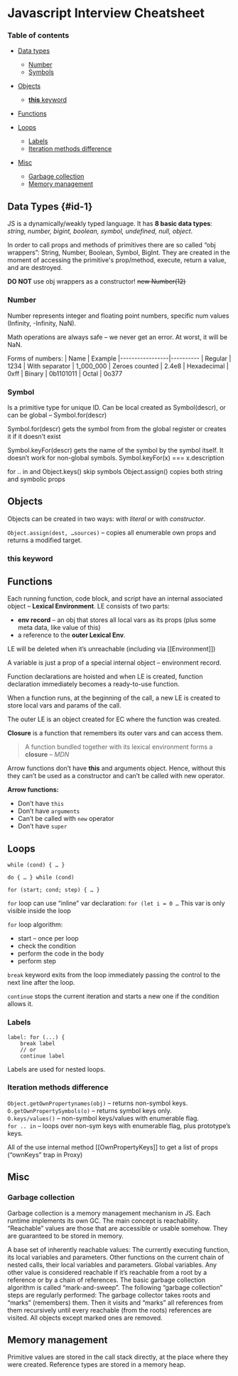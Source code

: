 # Javascript Interview Cheatsheet

### Table of contents

- [Data types](#id-1)
  - [Number](#number)
  - [Symbols](#symbol)
 
- [Objects](#objects)
	- [__this__ keyword](#this-keyword)

- [Functions](#functions)

- [Loops](#loops)
  - [Labels](#labels)
  - [Iteration methods difference](#iteration-methods-difference)

- [Misc](#misc)
	- [Garbage collection](#garbage-collection)
	- [Memory management](#memory-management)

## Data Types {#id-1}

JS is a dynamically/weakly typed language. It has __8 basic data types__: *string, number, bigint, boolean, symbol, undefined, null, object*.

In order to call props and methods of primitives there are so called “obj wrappers”: String, Number, Boolean, Symbol, BigInt. They are created in the moment of accessing the primitive's prop/method, execute, return a value, and are destroyed.

__DO NOT__ use obj wrappers as a constructor!	~~new Number(12)~~


### Number
Number represents integer and floating point numbers, specific num values (Infinity, -Infinity, NaN).

Math operations are always safe – we never get an error. At worst, it will be NaN.

Forms of numbers: 
| Name						| Example
|-----------------|----------
| Regular         | 1234
| With separator  | 1_000_000
| Zeroes counted	| 2.4e8
| Hexadecimal			| 0xff
| Binary					| 0b1101011
| Octal						| 0o377


### Symbol
Is a primitive type for unique ID. Can be local created as Symbol(descr), or can be global – Symbol.for(descr)

Symbol.for(descr) gets the symbol from from the global register or creates it if it doesn’t exist

Symbol.keyFor(descr) gets the name of the symbol by the symbol itself. It doesn’t work for non-global symbols. 
Symbol.keyFor(x) === x.description

for .. in and Object.keys() skip symbols
Object.assign() copies both string and symbolic props

## Objects
Objects can be created in two ways: with *literal* or with *constructor*.

`Object.assign(dest, …sources)` – copies all enumerable own props and returns a modified target.

### __this__ keyword

## Functions
Each running function, code block, and script have an internal associated object – __Lexical Environment__.
LE consists of two parts:
- __env record__ – an obj that stores all local vars as its props (plus some meta data, like value of this)
- a reference to the __outer Lexical Env__.

LE will be deleted when it’s unreachable (including via [[Environment]])

A variable is just a prop of a special internal object – environment record.

Function declarations are hoisted and when LE is created, function declaration immediately becomes a ready-to-use function.

When a function runs, at the beginning of the call, a new LE is created to store local vars and params of the call.

The outer LE is an object created for EC where the function was created.

__Closure__ is a function that remembers its outer vars and can access them.

> A function bundled together with its lexical environment forms a __closure__ – *MDN*

Arrow functions don’t have __this__ and arguments object. Hence, without this they can’t be used as a constructor and can’t be called with new operator.

__Arrow functions:__
- Don’t have `this`
- Don’t have `arguments`
- Can’t be called with `new` operator
- Don’t have `super`

## Loops
```
while (cond) { … }

do { … } while (cond)

for (start; cond; step) { … }
```

`for` loop can use “inline” var declaration: `for (let i = 0 …`
This var is only visible inside the loop

`for` loop algorithm: 
- start – once per loop
- check the condition
- perform the code in the body
- perform step

`break` keyword exits from the loop immediately passing the control to the next line after the loop.

`continue` stops the current iteration and starts a new one if the condition allows it.

### Labels
```
label: for (...) {
	break label
	// or
	continue label
```
Labels are used for nested loops.

### Iteration methods difference
`Object.getOwnPropertynames(obj)` – returns non-symbol keys.  
`O.getOwnPropertySymbols(o)` – returns symbol keys only.  
`O.keys/values()` – non-symbol keys/values with enumerable flag.  
`for .. in` – loops over non-sym keys with enumerable flag, plus prototype’s keys.  

All of the use internal method [[OwnPropertyKeys]] to get a list of props (“ownKeys” trap in Proxy)


## Misc

### Garbage collection

Garbage collection is a memory management mechanism in JS. Each runtime implements its own GC.
The main concept is reachability. “Reachable” values are those that are accessible or usable somehow. They are guaranteed to be stored in memory.

A base set of inherently reachable values:
The currently executing function, its local variables and parameters.
Other functions on the current chain of nested calls, their local variables and parameters.
Global variables.
Any other value is considered reachable if it’s reachable from a root by a reference or by a chain of references.
The basic garbage collection algorithm is called “mark-and-sweep”.
The following “garbage collection” steps are regularly performed:
The garbage collector takes roots and “marks” (remembers) them.
Then it visits and “marks” all references from them recursively until every reachable (from the roots) references are visited.
All objects except marked ones are removed.

## Memory management

Primitive values are stored in the call stack directly, at the place where they were created.
Reference types are stored in a memory heap.

